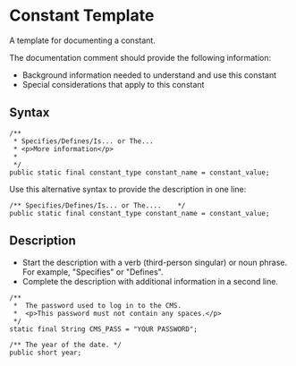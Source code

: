 <!-- loio00a8ec19a93e4bcf9219f3babce64a09 -->

# Constant Template

A template for documenting a constant.



The documentation comment should provide the following information:

-   Background information needed to understand and use this constant
-   Special considerations that apply to this constant



## Syntax

```
/**
 * Specifies/Defines/Is... or The...
 * <p>More information</p>
 *
 */
public static final constant_type constant_name = constant_value;
```

Use this alternative syntax to provide the description in one line:

```
/** Specifies/Defines/Is... or The....    */
public static final constant_type constant_name = constant_value;
```



## Description

-   Start the description with a verb \(third-person singular\) or noun phrase. For example, "Specifies" or "Defines".
-   Complete the description with additional information in a second line.



```
/**
 *  The password used to log in to the CMS.
 *  <p>This password must not contain any spaces.</p>
 */ 
static final String CMS_PASS = "YOUR PASSWORD";
```

```
/** The year of the date. */         
public short year;
```

